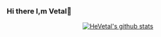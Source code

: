 ### Hi there I,m Vetal👋

<!--
**HeVetal/HeVetal** is a ✨ _special_ ✨ repository because its `README.md` (this file) appears on your GitHub profile.

Here are some ideas to get you started:

- 🔭 I’m currently working on ...
- 🌱 I’m currently learning ...
- 👯 I’m looking to collaborate on ...
- 🤔 I’m looking for help with ...
- 💬 Ask me about ...
- 📫 How to reach me: ...
- 😄 Pronouns: ...
- ⚡ Fun fact: ...
-->
<!-- Light Mode -->
<div align="center">
<a href="https://github-readme-stats.vercel.app/api?username=HeVetal&show_icons=true&include_commits=true&rank_icon=percentile&exclude_repo=github-readme-stats&theme=default&hide_border=true">
<img align="center" src="https://github-readme-stats.vercel.app/api?username=HeVetal&show_icons=true&include_commits=true&rank_icon=percentile&exclude_repo=github-readme-stats&theme=default&hide_border=true" alt="HeVetal's github stats"/>
</a>



